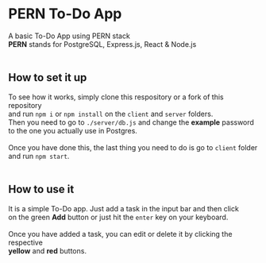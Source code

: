 # PERN To-Do App

A basic To-Do App using PERN stack<br/>
**PERN** stands for PostgreSQL, Express.js, React & Node.js<br/>
<br/>

## How to set it up

To see how it works, simply clone this respository or a fork of this repository<br/>
and run `npm i` or `npm install` on the `client` and `server` folders.<br/>
Then you need to go to `./server/db.js` and change the **example** password<br/>
to the one you actually use in Postgres.<br/>
<br/>
Once you have done this, the last thing you need to do is go to `client` folder<br/>
and run `npm start`.<br/>
<br/>

## How to use it

It is a simple To-Do app. Just add a task in the input bar and then click<br/>
on the green **Add** button or just hit the `enter` key on your keyboard.<br/>
<br/>
Once you have added a task, you can edit or delete it by clicking the respective<br/>
**yellow** and **red** buttons.
